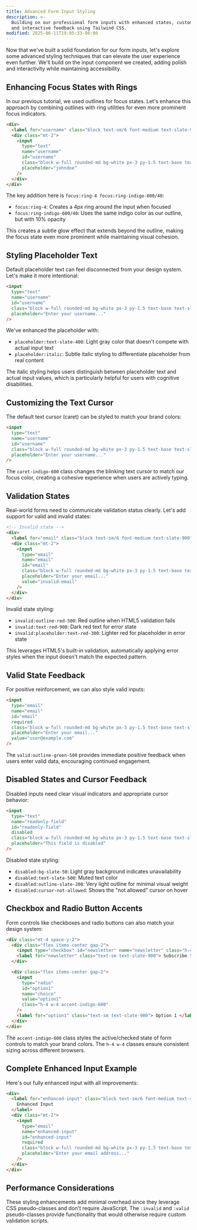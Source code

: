 ```yaml
---
title: Advanced Form Input Styling
description: >-
  Building on our professional form inputs with enhanced states, custom styling,
  and interactive feedback using Tailwind CSS.
modified: 2025-06-11T19:05:33-06:00
---
```


Now that we've built a solid foundation for our form inputs, let's explore some advanced styling techniques that can elevate the user experience even further. We'll build on the input component we created, adding polish and interactivity while maintaining accessibility.

## Enhancing Focus States with Rings

In our previous tutorial, we used outlines for focus states. Let's enhance this approach by combining outlines with ring utilities for even more prominent focus indicators.

```html tailwind
<div>
  <label for="username" class="block text-sm/6 font-medium text-slate-900">Username</label>
  <div class="mt-2">
    <input
      type="text"
      name="username"
      id="username"
      class="block w-full rounded-md bg-white px-3 py-1.5 text-base text-slate-900 outline-1 -outline-offset-1 outline-slate-300 placeholder:text-slate-400 focus:ring-4 focus:ring-indigo-600/40 focus:outline-2 focus:-outline-offset-2 focus:outline-indigo-600 sm:text-sm/6"
      placeholder="johndoe"
    />
  </div>
</div>
```

The key addition here is `focus:ring-4 focus:ring-indigo-600/40`:

- `focus:ring-4`: Creates a 4px ring around the input when focused
- `focus:ring-indigo-600/40`: Uses the same indigo color as our outline, but with 10% opacity

This creates a subtle glow effect that extends beyond the outline, making the focus state even more prominent while maintaining visual cohesion.

## Styling Placeholder Text

Default placeholder text can feel disconnected from your design system. Let's make it more intentional:

```html tailwind
<input
  type="text"
  name="username"
  id="username"
  class="block w-full rounded-md bg-white px-3 py-1.5 text-base text-slate-900 outline-1 -outline-offset-1 outline-slate-300 placeholder:text-slate-400 placeholder:italic focus:ring-4 focus:ring-indigo-600/40 focus:outline-2 focus:-outline-offset-2 focus:outline-indigo-600 sm:text-sm/6"
  placeholder="Enter your username..."
/>
```

We've enhanced the placeholder with:

- `placeholder:text-slate-400`: Light gray color that doesn't compete with actual input text
- `placeholder:italic`: Subtle italic styling to differentiate placeholder from real content

The italic styling helps users distinguish between placeholder text and actual input values, which is particularly helpful for users with cognitive disabilities.

## Customizing the Text Cursor

The default text cursor (caret) can be styled to match your brand colors:

```html tailwind
<input
  type="text"
  name="username"
  id="username"
  class="block w-full rounded-md bg-white px-3 py-1.5 text-base text-slate-900 caret-indigo-600 outline-1 -outline-offset-1 outline-slate-300 placeholder:text-slate-400 placeholder:italic focus:ring-4 focus:ring-indigo-600/40 focus:outline-2 focus:-outline-offset-2 focus:outline-indigo-600 sm:text-sm/6"
  placeholder="Enter your username..."
/>
```

The `caret-indigo-600` class changes the blinking text cursor to match our focus color, creating a cohesive experience when users are actively typing.

## Validation States

Real-world forms need to communicate validation status clearly. Let's add support for valid and invalid states:

```html tailwind
<!-- Invalid state -->
<div>
  <label for="email" class="block text-sm/6 font-medium text-slate-900">Email</label>
  <div class="mt-2">
    <input
      type="email"
      name="email"
      id="email"
      class="block w-full rounded-md bg-white px-3 py-1.5 text-base text-slate-900 caret-indigo-600 outline-1 -outline-offset-1 outline-slate-300 placeholder:text-slate-400 placeholder:italic invalid:text-red-900 invalid:outline-red-500 invalid:placeholder:text-red-300 focus:ring-4 focus:ring-indigo-600/40 focus:outline-2 focus:-outline-offset-2 focus:outline-indigo-600 sm:text-sm/6"
      placeholder="Enter your email..."
      value="invalid-email"
    />
  </div>
</div>
```

Invalid state styling:

- `invalid:outline-red-500`: Red outline when HTML5 validation fails
- `invalid:text-red-900`: Dark red text for error state
- `invalid:placeholder:text-red-300`: Lighter red for placeholder in error state

This leverages HTML5's built-in validation, automatically applying error styles when the input doesn't match the expected pattern.

## Valid State Feedback

For positive reinforcement, we can also style valid inputs:

```html tailwind
<input
  type="email"
  name="email"
  id="email"
  required
  class="block w-full rounded-md bg-white px-3 py-1.5 text-base text-slate-900 caret-indigo-600 outline-1 -outline-offset-1 outline-slate-300 placeholder:text-slate-400 placeholder:italic valid:outline-green-500 invalid:text-red-900 invalid:outline-red-500 invalid:placeholder:text-red-300 focus:ring-4 focus:ring-indigo-600/40 focus:outline-2 focus:-outline-offset-2 focus:outline-indigo-600 sm:text-sm/6"
  placeholder="Enter your email..."
  value="user@example.com"
/>
```

The `valid:outline-green-500` provides immediate positive feedback when users enter valid data, encouraging continued engagement.

## Disabled States and Cursor Feedback

Disabled inputs need clear visual indicators and appropriate cursor behavior:

```html tailwind
<input
  type="text"
  name="readonly-field"
  id="readonly-field"
  disabled
  class="block w-full rounded-md bg-white px-3 py-1.5 text-base text-slate-900 caret-indigo-600 outline-1 -outline-offset-1 outline-slate-300 placeholder:text-slate-400 placeholder:italic disabled:cursor-not-allowed disabled:bg-slate-50 disabled:text-slate-500 disabled:outline-slate-200 sm:text-sm/6"
  placeholder="This field is disabled"
/>
```

Disabled state styling:

- `disabled:bg-slate-50`: Light gray background indicates unavailability
- `disabled:text-slate-500`: Muted text color
- `disabled:outline-slate-200`: Very light outline for minimal visual weight
- `disabled:cursor-not-allowed`: Shows the "not allowed" cursor on hover

## Checkbox and Radio Button Accents

Form controls like checkboxes and radio buttons can also match your design system:

```html tailwind
<div class="mt-4 space-y-2">
  <div class="flex items-center gap-2">
    <input type="checkbox" id="newsletter" name="newsletter" class="h-4 w-4 accent-indigo-600" />
    <label for="newsletter" class="text-sm text-slate-900"> Subscribe to newsletter </label>
  </div>

  <div class="flex items-center gap-2">
    <input
      type="radio"
      id="option1"
      name="choice"
      value="option1"
      class="h-4 w-4 accent-indigo-600"
    />
    <label for="option1" class="text-sm text-slate-900"> Option 1 </label>
  </div>
</div>
```

The `accent-indigo-600` class styles the active/checked state of form controls to match your brand colors. The `h-4 w-4` classes ensure consistent sizing across different browsers.

## Complete Enhanced Input Example

Here's our fully enhanced input with all improvements:

```html tailwind
<div>
  <label for="enhanced-input" class="block text-sm/6 font-medium text-slate-900">
    Enhanced Input
  </label>
  <div class="mt-2">
    <input
      type="email"
      name="enhanced-input"
      id="enhanced-input"
      required
      class="block w-full rounded-md bg-white px-3 py-1.5 text-base text-slate-900 caret-indigo-600 outline-1 -outline-offset-1 outline-slate-300 placeholder:text-slate-400 placeholder:italic valid:outline-green-500 invalid:text-red-900 invalid:outline-red-500 invalid:placeholder:text-red-300 focus:ring-4 focus:ring-indigo-600/40 focus:outline-2 focus:-outline-offset-2 focus:outline-indigo-600 disabled:cursor-not-allowed disabled:bg-slate-50 disabled:text-slate-500 disabled:outline-slate-200 sm:text-sm/6"
      placeholder="Enter your email address..."
    />
  </div>
</div>
```

## Performance Considerations

These styling enhancements add minimal overhead since they leverage CSS pseudo-classes and don't require JavaScript. The `:invalid` and `:valid` pseudo-classes provide functionality that would otherwise require custom validation scripts.
